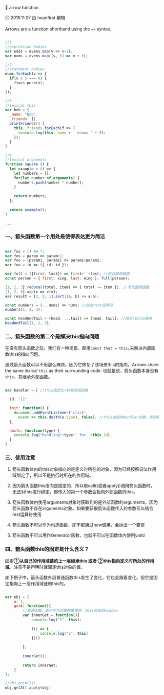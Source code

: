 🐾 arrow function

🕘 2019.11.07 由 hoanfirst 编辑


Arrows are a function shorthand using the `=>` syntax.

```javascript

//1
//expression bodies
var odds = evens.map(v => v+1);
var nums = evens.map((v, i) => v + i);

//2
//statement bodies
nums.forEach(v => {
  if(v % 5 === 0) {
    fives.push(v);
  }
});

//3
//lexical this
var bob = {
  _name: "bob",
  _friends: [],
  printFriends() {
    this._friends.forEach(f => {
      console.log(this._name + ' knows ' + f);
    });
  }
}

//4
//lexical arguments
function square () {
  let example = () => {
    let numbers = [];
    for(let number of arguments) {
      numbers.push(number * number);
    }
    
    return numbers;
  };
  
  return example();
}

...

```

### 一、箭头函数第一个用处是使得表达更为简洁

```javascript

var foo = () => 7;
var foo = param => param+1;
var foo = (param1, param2) => param1+param2;
var foo = id => ({ id: id });

var full = ({first, last}) => first+''+last; //结合解构赋值
const person = { first: xing, last: ming }; full(person);

[1, 2, 3].reduce((total, item) => { total += item }); //简化回调函数
[1, 2, 4].map(x => x*x);
var result = [3, 2, 1].sort((a, b) => a-b);

const numbers = (...nums) => nums; //结合rest运算符
numbers(1, 2, 3);

const headAndTail = (head, ...tail) => [head, tail]; //结合rest运算符
headAndTail(1, 2, 3);

```


### 二、箭头函数的第二个是解决this指向问题

在没有箭头函数之前，我们有一种场景，即用`const that = this;`来解决内部函数this的指向问题。

通过箭头函数可以不用那么麻烦，因为它修复了该场景this的指向。Arrows share the same lexical `this` as their surrounding code. 也就是说，箭头函数本身没有 `this`，其继承外部函数。

```javascript

var handler = { //this固定化+封装回调函数

  id: '12';

  init: function() {
    document.addEventListener('click', 
      event => this.dosth(e.type), false); //this总指向handler对象，否则默认情况下回调函数在运行时指向document对象
  },

  dosth: function(type) {
    console.log("handling"+type+' for '+this.id);
  }
}

```

### 三、使用注意

1. 箭头函数体内的this对象指向的是定义时所在的对象，因为已经按照词法作用域绑定了，所以不是执行时所在的作用域。

2. 因为箭头函数this指向是固定的，所以用call()或者apply()调用箭头函数时，无法对this进行绑定，即传入的第一个参数会指向外部函数的this。

3. 箭头函数体内使用arguments对象时获取到的是外部函数的arguments，因为箭头函数不存在arguments对象。如果要获取箭头函数传入的参数可以结合rest运算符使用

4. 箭头函数不可以作为构造函数，即不能通过new调用，会抛出一个错误

5. 箭头函数不可以用作Generator函数，也就不可以在函数体内使用yield


### 四、箭头函数this的固定是什么含义？

固定**①从自己的作用域链的上一层继承this 或者 ②this指向定义时所处的作用域**。注意不是声明时就固定this对象的值。

如下例子中，箭头函数外层普通函数this发生了变化，它也会跟着变化。但它是固定指向上一层作用域链的this的。

```javascript

var obj = {
    a: 1,
    getA: function(){
        //普通函数，即不作为对象的属性时，this会指向window
        var innerGet = function(){
            console.log("1", this);
            
          	(() => {
            	console.log("2", this)
            })()
            
        };
      
        innerGet();
      
        return innerGet;
    }
};

//obj.getA()()
obj.getA().apply(obj)

```
